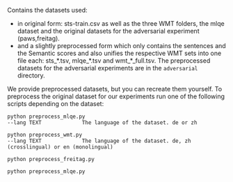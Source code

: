 Contains the datasets used:
* in original form: sts-train.csv as well as the three WMT folders, the mlqe dataset and the original datasets for the adversarial experiment (paws,freitag).
* and a slightly preprocessed form which only contains the sentences and the Semantic scores and also unifies the respective WMT sets into one file each: sts_\*.tsv, mlqe_\*.tsv and wmt_\*_full.tsv. The preprocessed datasets for the adversarial experiments are in the `adversarial` directory.

We provide preprocessed datasets, but you can recreate them yourself.
To preprocess the original dataset for our experiments run one of the following scripts depending on the dataset:

```
python preprocess_mlqe.py
--lang TEXT             The language of the dataset. de or zh
```

```
python preprocess_wmt.py
--lang TEXT             The language of the dataset. de, zh (crosslingual) or en (monolingual)
```

```
python preprocess_freitag.py
```

```
python preprocess_mlqe.py
```
